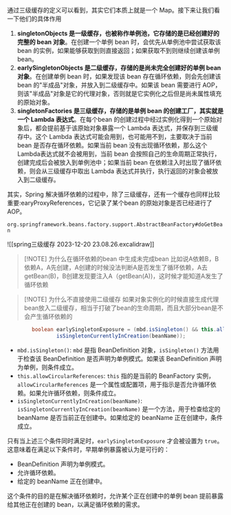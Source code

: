 通过三级缓存的定义可以看到，其实它们本质上就是一个 Map。接下来让我们看一下他们的具体作用
1. **singletonObjects 是一级缓存，也被称作单例池，它存储的是已经创建好的完整的 bean 对象**。在创建一个单例 bean 时，会优先从单例池中尝试获取该 bean 的实例，如果能够获取到则直接返回；如果获取不到则继续创建该单例 bean。
2. **earlySingletonObjects 是二级缓存，存储的是尚未完全创建好的单例 bean 对象**。在创建单例 bean 时，如果发现该 bean 存在循环依赖，则会先创建该 bean 的"半成品"对象，并放入到二级缓存中。如果该 bean 需要进行 AOP，则该"半成品"对象是它的代理对象，否则就是它实例化之后但是尚未属性填充的原始对象。
3. **singletonFactories 是三级缓存，存储的是单例 bean 的创建工厂，其实就是一个 Lambda 表达式**。在每个bean 的创建过程中经过实例化得到一个原始对象后，都会提前基于该原始对象暴露一个 Lambda 表达式，并保存到三级缓存中。这个 Lambda 表达式可能会用到，也可能用不到，主要取决于当前 bean 是否存在循环依赖。如果当前 bean 没有出现循环依赖，那么这个 Lambda表达式就不会被用到，当前 bean 会按照自己的生命周期正常执行，创建完成后会被放入到单例池中；如果当前 bean 在依赖注入时出现了循环依赖，则会从三级缓存中取出 Lambda 表达式并执行，执行返回的对象会被放入到二级缓存。

其实，Spring 解决循环依赖的过程中，除了三级缓存，还有一个缓存也同样比较重要:earyProxyReferences，它记录了某个bean 的原始对象是否已经进行了 AOP。

`org.springframework.beans.factory.support.AbstractBeanFactory#doGetBean`

![[spring三级缓存 2023-12-20 23.08.26.excalidraw]]

> [!NOTE] 为什么在循环依赖的bean 中生成未完成bean
> 比如说A依赖B，B依赖A，A先创建，A创建的时候没法判断A是否发生了循环依赖，A去getBean(B)，B创建发现要注入A（getBean(A))，这时候才能知道A发生了循环依赖


> [!NOTE] 为什么不直接使用二级缓存
> 如果对象实例化的时候直接生成代理bean放入二级缓存，相当于打破了bean的生命周期，而且大部分bean是不会产生循环依赖的

```java
		boolean earlySingletonExposure = (mbd.isSingleton() && this.allowCircularReferences &&
				isSingletonCurrentlyInCreation(beanName));
```

- `mbd.isSingleton()`: `mbd` 是指 BeanDefinition 对象，`isSingleton()` 方法用于检查该 BeanDefinition 是否声明为单例模式。如果该 BeanDefinition 声明为单例，则条件成立。
- `this.allowCircularReferences`: `this` 指的是当前的 BeanFactory 实例，`allowCircularReferences` 是一个属性或配置项，用于指示是否允许循环依赖。如果允许循环依赖，则条件成立。
- `isSingletonCurrentlyInCreation(beanName)`: `isSingletonCurrentlyInCreation(beanName)` 是一个方法，用于检查给定的 beanName 是否当前正在创建中。如果给定的 beanName 正在创建中，条件成立。

只有当上述三个条件同时满足时，`earlySingletonExposure` 才会被设置为 `true`。这意味着在满足以下条件时，早期单例暴露被认为是可行的：
- BeanDefinition 声明为单例模式。
- 允许循环依赖。
- 给定的 beanName 正在创建中。

这个条件的目的是在解决循环依赖时，允许某个正在创建中的单例 bean 提前暴露给其他正在创建的 bean，以满足循环依赖的需求。
